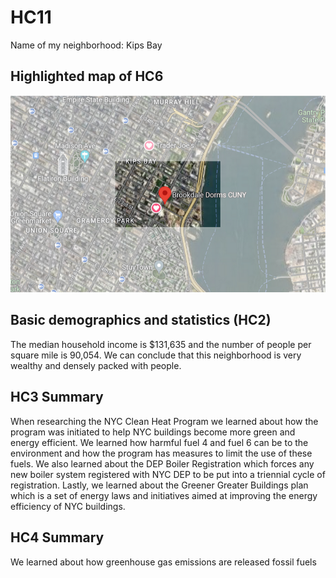 # HC11
Name of my neighborhood: Kips Bay
## Highlighted map of HC6
![HC6 Highlighted Map](HC6.png)
## Basic demographics and statistics (HC2)
The median household income is $131,635 and the number of people per square mile is 90,054. We can conclude that this neighborhood is very wealthy and densely packed with people.
## HC3 Summary
When researching the NYC Clean Heat Program we learned about how the program was initiated to help NYC buildings become more green and energy efficient. We learned how harmful fuel 4 and fuel 6 can be to the environment and how the program has measures to limit the use of these fuels. We also learned about the DEP Boiler Registration which forces any new boiler system registered with NYC DEP to be put into a triennial cycle of registration. Lastly, we learned about the Greener Greater Buildings plan which is a set of energy laws and initiatives aimed at improving the energy efficiency of NYC buildings. 
## HC4 Summary
We learned about how greenhouse gas emissions are released fossil fuels 
